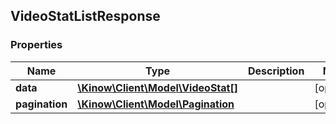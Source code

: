 ## VideoStatListResponse

### Properties
Name | Type | Description | Notes
------------ | ------------- | ------------- | -------------
**data** | [**\Kinow\Client\Model\VideoStat[]**](#VideoStat) |  | [optional] 
**pagination** | [**\Kinow\Client\Model\Pagination**](#Pagination) |  | [optional] 


